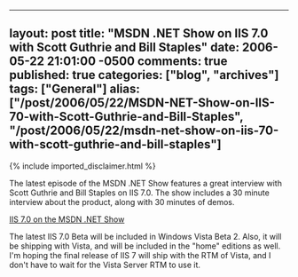   ---
  layout: post
  title: "MSDN .NET Show on IIS 7.0 with Scott Guthrie and Bill Staples"
  date: 2006-05-22 21:01:00 -0500
  comments: true
  published: true
  categories: ["blog", "archives"]
  tags: ["General"]
  alias: ["/post/2006/05/22/MSDN-NET-Show-on-IIS-70-with-Scott-Guthrie-and-Bill-Staples", "/post/2006/05/22/msdn-net-show-on-iis-70-with-scott-guthrie-and-bill-staples"]
  ---
<!-- more -->
{% include imported_disclaimer.html %}
<P>The latest episode of the MSDN .NET Show features a great interview with Scott Guthrie and Bill Staples on IIS 7.0. The show includes a 30 minute interview about the product, along with 30 minutes of demos.</P>
<P><A href="http://weblogs.asp.net/scottgu/archive/2006/05/20/IIS-7.0-on-the-MSDN-.NET-Show.aspx">IIS 7.0 on the MSDN .NET Show</A></P>
<P>The latest IIS 7.0 Beta will be included in Windows Vista Beta 2. Also, it&nbsp;will be shipping with Vista, and will be included in the "home" editions as well. I'm hoping the final release of IIS 7 will ship with the RTM of Vista, and I don't have to wait for the Vista Server RTM to use it.</P>
